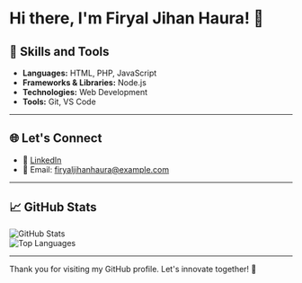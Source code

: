 # Hi there, I'm Firyal Jihan Haura! 👋

## 🚀 Skills and Tools

- **Languages:** HTML, PHP, JavaScript
- **Frameworks & Libraries:** Node.js
- **Technologies:** Web Development
- **Tools:** Git, VS Code

---

## 🌐 Let's Connect

- 💼 [LinkedIn](https://www.linkedin.com/in/firyal-jihan-haura)  
- 📧 Email: firyaljihanhaura@example.com

---

## 📈 GitHub Stats

![GitHub Stats](https://github-readme-stats.vercel.app/api?username=yourusername&show_icons=true&theme=radical)  
![Top Languages](https://github-readme-stats.vercel.app/api/top-langs/?username=yourusername&layout=compact&theme=radical)

---

Thank you for visiting my GitHub profile. Let's innovate together! 🚀
